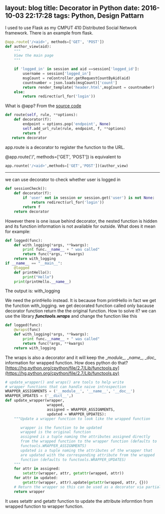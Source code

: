 layout: blog
title: Decorator in Python
date: 2016-10-03 22:17:28
tags: Python, Design Pattarn
---
I used to use Flask as my CMPUT 410 Distributed Social Network framework. There is an example from flask.

```python
@app.route('/<aid>', methods=['GET', 'POST'])
def author_view(aid):
    """
    View the main page
    """

    if 'logged_in' in session and aid ==session['logged_id']:
        username = session['logged_in']
        msgCount = reController.getRequestCountByAid(aid)
        countnumber = json.loads(msgCount)['count']
        return render_template('header.html',msgCount = countnumber)
    else:
        return redirect(url_for('login'))
```
What is @app? From the [source code](https://github.com/pallets/flask/blob/master/flask/app.py)

```python
def route(self, rule, **options):
	def decorator(f):
		endpoint = options.pop('endpoint', None)
      	self.add_url_rule(rule, endpoint, f, **options)
      	return f
   return decorator
```
app.route is a decorator to register the function to the URL. 

@app.route('/<aid>', methods=['GET', 'POST']) is equivalent to

```python
app.rounte('/<aid>',methods=['GET','POST'])(author_view)
```
---
we can use decorator to check whether user is logged in

```python
def sessionCheck():
	def decorator(f):
		if 'user' not in session or session.get('user') is not None:
			return redirect(url_for('login'))
		return f
	return decorator
```
However there is one issue behind decorator, the nested function is hidden and its function information is not available for outside. What does it mean for example:

```python
def logged(func):
    def with_logging(*args, **kwargs):
        print func.__name__ + " was called"
        return func(*args, **kwargs)
    return with_logging
if __name__ == "__main__":
	@logged
	def printHello():
		print("Hello")
	print(printHello.__name__)
```
The output is:
with_logging

We need the printHello instead. It is because from printHello in fact we get the function with_logging. we get decorated function called only bacause decorator function return the the original function. How to solve it?
we can use the library ***functools.wraps*** and change the function like this

```python
def logged(func):
	@wraps(func)
	def with_logging(*args, **kwargs):
		print func.__name__ + " was called"
		return func(*args, **kwargs)
	return with_logging
```

The wraps is also a decorator and it will keep the \__module\__, \__name\__, \__doc\__ information for wrapped function. How does python do that?
[https://hg.python.org/cpython/file/2.7/Lib/functools.py](https://hg.python.org/cpython/file/2.7/Lib/functools.py)

```python
# update_wrapper() and wraps() are tools to help write
# wrapper functions that can handle naive introspection
WRAPPER_ASSIGNMENTS = ('__module__', '__name__', '__doc__')
WRAPPER_UPDATES = ('__dict__',)
def update_wrapper(wrapper,
                   wrapped,
                   assigned = WRAPPER_ASSIGNMENTS,
                   updated = WRAPPER_UPDATES):
    """Update a wrapper function to look like the wrapped function

       wrapper is the function to be updated
       wrapped is the original function
       assigned is a tuple naming the attributes assigned directly
       from the wrapped function to the wrapper function (defaults to
       functools.WRAPPER_ASSIGNMENTS)
       updated is a tuple naming the attributes of the wrapper that
       are updated with the corresponding attribute from the wrapped
       function (defaults to functools.WRAPPER_UPDATES)
    """
    for attr in assigned:
        setattr(wrapper, attr, getattr(wrapped, attr))
    for attr in updated:
        getattr(wrapper, attr).update(getattr(wrapped, attr, {}))
    # Return the wrapper so this can be used as a decorator via partial()
    return wrapper
```

It uses setattr and getattr function to update the attribute informtion from wrapped function to wrapper function. 

